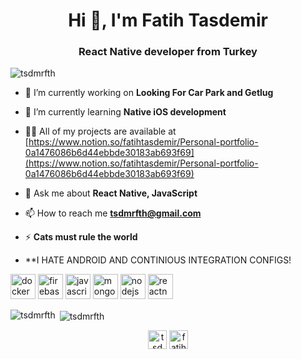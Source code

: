 <h1 align="center">Hi 👋, I'm Fatih Tasdemir</h1>
<h3 align="center">React Native developer from Turkey</h3>

<p align="left"> <img src="https://komarev.com/ghpvc/?username=tsdmrfth" alt="tsdmrfth" /> </p>

- 🔭 I’m currently working on **Looking For Car Park and Getlug**

- 🌱 I’m currently learning **Native iOS development**

- 👨‍💻 All of my projects are available at [https://www.notion.so/fatihtasdemir/Personal-portfolio-0a1476086b6d44ebbde30183ab693f69](https://www.notion.so/fatihtasdemir/Personal-portfolio-0a1476086b6d44ebbde30183ab693f69)

- 💬 Ask me about **React Native, JavaScript**

- 📫 How to reach me **tsdmrfth@gmail.com**

- ⚡ **Cats must rule the world**

- **I HATE ANDROID AND CONTINIOUS INTEGRATION CONFIGS!

<p align="left"><img src="https://devicons.github.io/devicon/devicon.git/icons/docker/docker-original-wordmark.svg" alt="docker" width="40" height="40"/> <img src="https://www.vectorlogo.zone/logos/firebase/firebase-icon.svg" alt="firebase" width="40" height="40"/> <img src="https://devicons.github.io/devicon/devicon.git/icons/javascript/javascript-original.svg" alt="javascript" width="40" height="40"/> <img src="https://devicons.github.io/devicon/devicon.git/icons/mongodb/mongodb-original-wordmark.svg" alt="mongodb" width="40" height="40"/> <img src="https://devicons.github.io/devicon/devicon.git/icons/nodejs/nodejs-original-wordmark.svg" alt="nodejs" width="40" height="40"/> <img src="https://reactnative.dev/img/header_logo.svg" alt="reactnative" width="40" height="40"/></p><p><img align="left" src="https://github-readme-stats.vercel.app/api/top-langs/?username=tsdmrfth&layout=compact&hide=html" alt="tsdmrfth" /></p>

<p>&nbsp;<img align="center" src="https://github-readme-stats.vercel.app/api?username=tsdmrfth&show_icons=true" alt="tsdmrfth" /></p>

<p align="center"> 
<a href="https://twitter.com/tsdmrfth" target="blank"><img align="center" src="https://cdn.jsdelivr.net/npm/simple-icons@3.0.1/icons/twitter.svg" alt="tsdmrfth" height="30" width="30" /></a>
<a href="https://linkedin.com/in/fatih-tasdemir" target="blank"><img align="center" src="https://cdn.jsdelivr.net/npm/simple-icons@3.0.1/icons/linkedin.svg" alt="fatihtasdemir" height="30" width="30" /></a>
</p>
